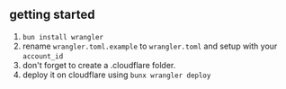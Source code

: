 ## getting started
1. `bun install wrangler`
2. rename `wrangler.toml.example` to `wrangler.toml` and setup with your `account_id`
3. don't forget to create a .cloudflare folder.
4. deploy it on cloudflare using `bunx wrangler deploy`
